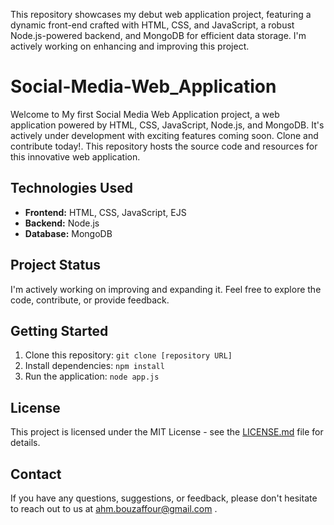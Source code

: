 
This repository showcases my debut web application project, featuring a dynamic front-end crafted with HTML, CSS, and JavaScript, a robust Node.js-powered backend, and MongoDB for efficient data storage. I'm actively working on enhancing and improving this project.
# Social-Media-Web_Application

Welcome to My first Social Media Web Application project, a web application powered by HTML, CSS, JavaScript, Node.js, and MongoDB. It's actively under development with exciting features coming soon. Clone and contribute today!. This repository hosts the source code and resources for this innovative web application.


## Technologies Used
- **Frontend:** HTML, CSS, JavaScript, EJS
- **Backend:** Node.js
- **Database:** MongoDB

## Project Status
I'm actively working on improving and expanding it. Feel free to explore the code, contribute, or provide feedback.

## Getting Started
1. Clone this repository: `git clone [repository URL]`
2. Install dependencies: `npm install`
3. Run the application: `node app.js`

## License
This project is licensed under the MIT License - see the [LICENSE.md](LICENSE.md) file for details.

## Contact
If you have any questions, suggestions, or feedback, please don't hesitate to reach out to us at ahm.bouzaffour@gmail.com .
